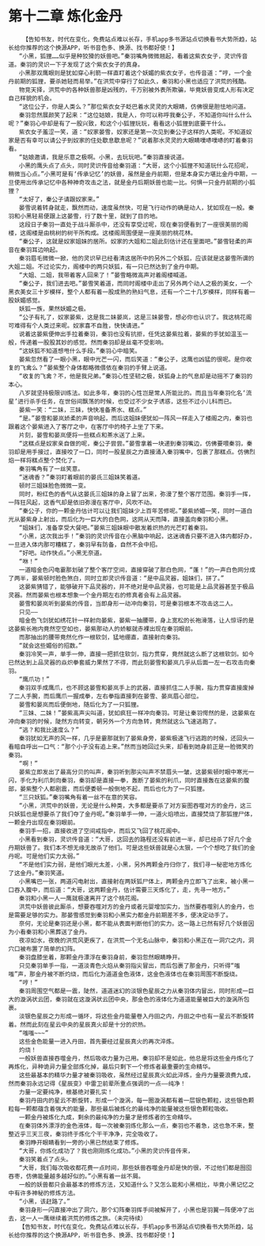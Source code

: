 # 第十二章 炼化金丹
        【告知书友，时代在变化，免费站点难以长存，手机app多书源站点切换看书大势所趋，站长给你推荐的这个换源APP，听书音色多、换源、找书都好使！】
       “小黑，狐狸……似乎是种狡猾的妖兽吧。”秦羽嘴角微微翘起，看着这紫衣女子，灵识传音道。秦羽的灵识一下子发现了这个紫衣女子的真身。
       小黑那双鹰眼则是犹如穿心利箭一样直盯着这个妖媚的紫衣女子，也传音道：“哼，一个金丹前期的狐狸，要杀她轻而易举。”在洪荒中穿行了如此久，秦羽和小黑也适应了洪荒的残酷。
       物竞天择，洪荒中的各种妖兽那是凶残的，千万别被外表所欺骗，毕竟妖兽变成人形有决定自己样貌的机会。
       “这位公子，你是人类么？”那位紫衣女子眨巴着水灵灵的大眼睛，仿佛很是胆怯地问道。
       秦羽忽然展颜笑了起来：“这位姑娘，我是人，你可以称呼我秦公子，不知道你叫什么什么呢？”秦羽心中却是有了一股兴致，和这个小狐狸玩玩，看看这小狐狸到底要干什么。
       紫衣女子羞涩一笑，道：“奴家晏雪，奴家还是第一次见到秦公子这样的人类呢。不知道奴家是否有幸可以请公子到奴家的住处歇息歇息呢？”说着那水灵灵的大眼睛噗哧噗哧的盯着秦羽看。
       “姑娘邀请，我是乐意之极啊。小黑，去玩玩吧。”秦羽直接说道。
       小黑的鹰头点了点头，同时灵识传音给秦羽道：“大哥，这个小狐狸不知道玩什么花招呢，稍微当心点。”小黑可是有‘传承记忆’的妖兽，虽然是金丹前期，但是本身实力堪比金丹中期，一旦使用出传承记忆中各种神奇攻击之法，就是金丹后期妖兽也能一比。何惧一只金丹前期的小狐狸？
       “太好了，秦公子请跟奴家来。”
       晏雪说着转身就走，飘然而动，速度虽然快，可是飞行动作的确是动人，犹如现在一般。秦羽和小黑轻易便跟上这晏雪，行了数十里，就到了目的地。
       这段日子秦羽一直处于战斗厮杀中，还没有享受过呢，现在秦羽便看到了一座很美丽的阁楼，这阁楼是由桃树的树干所构成。这楼阁周围便是一座美丽的桃花林。
       “秦公子，这就是奴家姐妹的居所。奴家的大姐和二姐此刻估计还在里面吧。”晏雪轻柔的声音在秦羽耳边响起。
       秦羽眉毛微微一掀，他的灵识早已经看清这居所中的另外二个妖狐，应该就是这晏雪所谓的大姐二姐。不过论实力，阁楼中的两只妖狐，有一只已然达到了金丹中期。
       “大姐、二姐，我带着客人回来了！”晏雪略微高声对着阁楼喊道。
       “秦公子，我们进去吧。”晏雪笑着道，而同时阁楼中走出了另外两个动人之极的美女，一个黑衣美女三十岁模样，整个人都有着一股成熟的熟妇气息，还有一个二十几岁模样，同样有着一股妖媚感觉。
       妖狐一族，果然妖媚之极。
       “公子有礼了，奴家晏紫，这是我二妹晏岚，这是三妹晏雪，想必你也认识了。我这桃花阁可难得有个人类过来呢。奴家喜不自胜，快快请进。”
       说着这晏紫便伸出手拉着秦羽，秦羽也没有抗拒，任凭这晏紫拉着，晏紫的手犹如温玉一般，传递着一股股其妙的感觉。然而秦羽却是丝毫不受影响。
       “这妖狐不知道想甩什么手段。”秦羽心中暗笑。
       晏紫忽然看了一眼小黑，眼中光芒一闪，而后笑道：“秦公子，这鹰也凶猛的很呢。是你收复的飞禽么？”晏紫整个身体都略微偎依在秦羽的手臂上说道。
       “收复的飞禽？不，他是我兄弟。”秦羽心性坚韧之极，妖狐身上的气息却是动摇不了秦羽的本心。
       八岁就坚持极限训练法。如此多年，秦羽的心性岂是常人所能比的。而且当年秦羽化名‘流星’进行杀手任务，在世俗间飘荡的时候，也受过不少女子诱惑，这些不过小儿科而已。
       晏紫一笑：“二妹，三妹，快快准备茶水、糕点。”
       “是。”晏雪和晏岚娇柔的声音响起，而后这姐妹便犹如一阵风一样走入了楼阁之内，秦羽也跟着这个晏紫进入了客厅之中，在客厅中的椅子上坐了下来。
       片刻，晏雪和晏岚便将一些糕点和茶水送了上来。
       “这糕点是奴家亲自做的呢，秦公子尝尝。”晏雪拿着一块递到秦羽嘴边，仿佛要喂秦羽，秦羽却是用手接过，直接咬了一口，同时一股星辰之力直接涌入秦羽嘴中，包裹了那糕点。仿佛烈焰一样将糕点整个焚化了。
       秦羽嘴角有了一丝笑意。
       “迷魂香？”秦羽盯着眼前的晏氏三姐妹笑着道。
       顿时三姐妹脸色微微一变。
       同时，粉红色的香气从这晏氏三姐妹的身上冒了出来，弥漫了整个客厅范围。秦羽手一挥，一阵狂风起，这香气却是依旧弥漫在客厅中，风吹不动。
       “秦公子，你的一颗金丹估计可以让我们姐妹少上百年苦修呢。”晏紫娇媚一笑，同时一道白光从晏紫身上射出，而后化为一巨大的白色网，这网从天而降，直接盖向秦羽和小黑。
       “姐妹们，准备享受大餐吧。”晏紫三姐妹眼中散发着炽热的光芒盯着秦羽。
       “小黑，这次我出手！”秦羽的灵识传音在小黑脑中响起，这迷魂香只要不进入体内都好办，一旦进入体内那可糟糕了，秦羽早有防备，自然不会中招。
       “好吧。动作快点。”小黑无奈道。
       “咻！”
       一道暗金色闪电霎那划破了整个客厅空间，直接穿破了那白色网，“蓬！”的一声白色网分成了两半，晏紫顿时脸色煞白，同时立即灵识传音道：“是中品灵器，姐妹们，拼了。”
       这晏紫猜错了，能够破开下品灵器的，并不绝对是中品灵器，也可能是上品灵器甚至于极品灵器。然而晏紫也根本想象一个金丹期左右的修真者会有上品灵器。
       晏雪和晏岚听到晏紫的传音，当即身形一动冲向秦羽，可是秦羽根本不攻击这二人。
       只见——
       暗金色飞剑犹如绣花针一样射向晏紫，晏紫一抽腰带，身上宽松的长袍滑落，让人惊讶的是这晏紫长袍内竟然空空如也，晏紫那动人的娇躯就赤裸出现在秦羽眼前。
       而那抽出的腰带竟然化作一根软剑，猛地绷直，直接射向秦羽。
       “就会这些媚俗的招数。”
       秦羽冷笑一声，单手一伸，直接一把抓住软剑，指力贯穿，竟然就这么断了这根软剑。如今已然达到上品灵器的焱炽拳套威力果然了不得，而此刻晏雪和晏岚几乎从后面一左一右攻击向秦羽。
       “鹰爪功！”
       秦羽双手成鹰爪，也不顾这晏雪和晏岚手上的武器，直接抓住二人手腕，指力贯穿直接废掉了二人手腕，而后鹰爪一握成拳，左右拳指直接刺在晏雪、晏岚眉心部位。
       晏雪和晏岚而后便倒地，随后化为了一只狐狸。
       “三妹、二妹！”晏紫高声尖叫道，犹如疯狂一样冲向秦羽。可是让秦羽愕然的是，这晏紫在冲向秦羽的时候，陡然方向转变，朝另外一个方向急转，竟然就这么飞速逃跑了。
       “逃？和我比速度么？”
       秦羽犹如无声的风一样，几乎是霎那就到了晏紫身旁，晏紫极速飞行逃跑的时候，还回头一看暗自呼出一口气：“那个小子没有追上来。”然而当她回过头来，却看到她身前正是一脸微笑的秦羽。
       “啊！”
       晏紫立即发出了最高分贝的叫声，秦羽听到那尖叫声不禁眉头一皱，这晏紫顿时眼中寒光一闪，手化为利爪刺向秦羽，秦羽却是直接一拳，轰断了晏紫的利爪，同时直接轰在这晏紫的腹部，晏紫整个人都剧震，而后便委顿一般倒地不起，而后也化为了一只狐狸。
       “三只妖狐。”秦羽嘴角有着一丝不在意的笑容。
       “小黑，洪荒中的妖兽，无论是什么种类，大多都是要杀了对方妄图吞噬对方的金丹，这三只妖狐也是想要杀了我们夺了金丹呢。”秦羽单手一伸，一道火焰喷出，直接焚烧了那狐狸尸体，一颗金丹出现在秦羽眼前。
       秦羽手一招，直接收进了空间戒指中，而后又飞回了桃花阁中。
       小黑看到秦羽，灵识传音道：“大哥，这回去的路程还没有前进一半，却已经杀了好几个金丹期妖兽了。我们本不想无缘无故杀了他们。可是这些妖兽就是心太狠，一个个想吃了我们的金丹呢。可是他们实力太弱。”
       “不是他们实力弱，是他们眼光太差，小黑，另外两颗金丹归你了，我们寻一秘密地方炼化了这金丹。”秦羽笑道。
       小黑嘴巴一张，两道闪电射出，直接射在两妖狐尸体上，两颗金丹立即飞了出来，被小黑一口吞入腹中，而后道：“大哥，这两颗金丹，估计需要三天炼化了，走，先寻一地方。”
       秦羽和小黑一人一鹰就极速离开了这个桃花阁。
       洪荒中妖兽彼此厮杀，想要吞噬对方的金丹或者元婴增加实力，当然要吞噬别人的金丹，也是需要足够的实力。那晏雪感觉到秦羽和小黑实力都金丹前期差不多，便决定动手了。
       奈何，无论是秦羽还是小黑，都不能从表面判断他们的实力。这一路上已然有好几个妖兽因为小看秦羽和小黑葬送了金丹。
       夜凉如水，夜晚的洪荒风更疾了，在洪荒一个无名山脉中，秦羽和小黑正在一洞穴之内，洞穴口被布置了简单的幻阵。
       秦羽盘膝坐着，那颗金丹漂浮在秦羽身前，秦羽忽然眼睛睁开。
       只见秦羽单手一指，一道淡青色火焰从秦羽指尖冒出，而后包裹了那金丹，只听得“嗤嗤”声，那金丹被不断灼烧，而后化为道道金色液体，这金色液体也在秦羽周围不断旋绕。
       “哼！”
       秦羽周围空气都是一震，陡然，道道迷幻的淡银色星辰之力从秦羽体内冒出，同时形成一巨大的漩涡状云团，秦羽就在这漩涡状云团中央，那金色的液体化为道道能量被巨大的漩涡所包裹。
       淡银色星辰之力形成一循环，将这些金丹能量卷入丹田之内，丹田之中也有一星云不断旋转着。然而此刻在星云中央的星辰真火却是十分的炽热。
       “嗤嗤~~~”
       这些金色能量一进入丹田，首先要经过星辰真火的再次淬炼。
       灼烧！
       一般妖兽直接吞噬金丹，然后吸收力量为己用。秦羽却不是如此，他总是将这些金丹炼化了再炼化，异种诡异力量全部炼化掉，最后只剩下一个修炼者最重要的生命精华。
       这些最基本的精华力量才被秦羽吸收，虽然经过星辰真火如此淬炼，金丹力量要浪费九成，然而秦羽永远记得《星辰变》中雷卫前辈所重点强调的一点——纯净！
       力量一定要纯净，根基绝对要扎实！
       秦羽丹田内的星云不断旋转，形成一个漩涡，每一圈漩涡都有着一层银色颗粒，这些银色颗粒每一颗都蕴含着强大的能量，那些最后被炼化的最纯净的能量被这些银色颗粒吸收。
       一颗金丹被炼化九成，剩余的最纯净的力量才是修炼者的生命精华。
       在秦羽体外漂浮的金色液体，每一次被秦羽炼化那么一点，秦羽也不着急，这也急不来，整整近乎三天三夜，秦羽终于炼化个干干净净，完全吸收了。
       秦羽睁开眼睛看到一旁的小黑已然结束了修炼。
       “大哥，你炼化成功了？我也刚刚炼化成功。”小黑的灵识传音传来，
       秦羽笑着点了点头。
       “大哥，我们每次吸收都花费一点时间，那些妖兽吞噬金丹却是快的很，不过他们都是囫囵吞枣，仿佛能量越多越好似的。”小黑有着一丝不屑。
       一般的妖兽都只会最基本的修炼方法，又知道什么？又怎么能和小黑相比，毕竟小黑记忆之中有许多神秘的修炼方法。
       “小黑，该赶路了。”
       秦羽身形一闪直接冲出了洞穴，那个幻阵秦羽挥手间被解开了，小黑也是羽翼一阵便冲了出去，这一人一鹰继续着洪荒的修炼之旅。（未完待续）
       【告知书友，时代在变化，免费站点难以长存，手机app多书源站点切换看书大势所趋，站长给你推荐的这个换源APP，听书音色多、换源、找书都好使！】